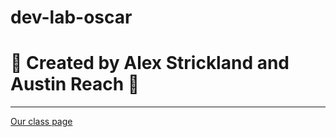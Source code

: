 # dev-lab-oscar
# :star2: Created by Alex Strickland and Austin Reach :star2:

---
[Our class page]([studious-robot.herokuapp.com/](https://studious-robot.herokuapp.com/))
